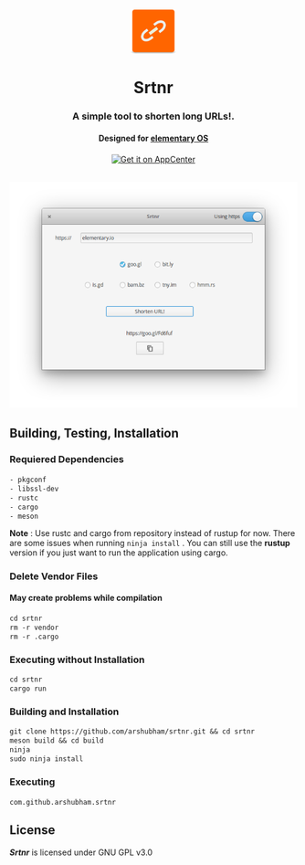 <div align="center">
  <img class="center" width="80" height="78" src="https://raw.githubusercontent.com/arshubham/srtnr/master/data/images/com.github.arshubham.srtnr.png" alt="Application Icon">
  <h1 align="center">Srtnr</h1>
  <h3 align="center">A simple tool to shorten long URLs!.</h3>
  <h4 align="center">Designed for <a href="https://elementary.io">elementary OS</h4>
  <a href="https://appcenter.elementary.io/com.github.arshubham.srtnr" target="_blank">
    <img align="center" src="https://appcenter.elementary.io/badge.svg" alt="Get it on AppCenter">
    </a>
</div>

<br/>


<p align="center">
    <img src="https://raw.githubusercontent.com/arshubham/srtnr/master/data/images/Screenshot.png" alt="Screenshot"> <br>
</p>


## Building, Testing, Installation


### Requiered Dependencies

```
- pkgconf
- libssl-dev
- rustc
- cargo
- meson
```

**Note** : Use rustc and cargo from repository instead of rustup for now. There are some issues when running ```ninja install``` . You can still use the **rustup** version if you just want to run the application using cargo.

### Delete Vendor Files 
#### May create problems while compilation 
```
cd srtnr
rm -r vendor
rm -r .cargo
```

### Executing without Installation

```
cd srtnr
cargo run
```

### Building and Installation

```
git clone https://github.com/arshubham/srtnr.git && cd srtnr
meson build && cd build
ninja
sudo ninja install

```

### Executing
```
com.github.arshubham.srtnr
```

## License

**_Srtnr_** is licensed under GNU GPL v3.0
